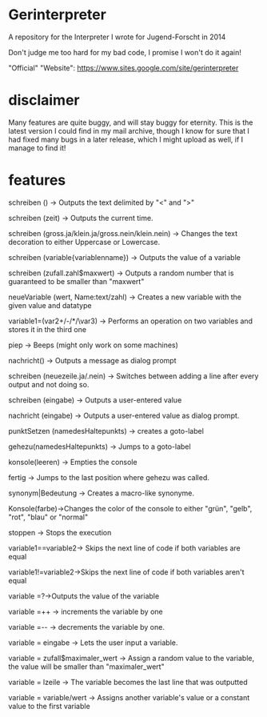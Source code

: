 # Gerinterpreter
A repository for the Interpreter I wrote for Jugend-Forscht in 2014

Don't judge me too hard for my bad code, I promise I won't do it again!

"Official" "Website": https://www.sites.google.com/site/gerinterpreter

# disclaimer

Many features are quite buggy, and will stay buggy for eternity.
This is the latest version I could find in my mail archive, though I know for sure that I had fixed many bugs in a later release, which I might upload as well, if I manage to find it!

# features 
schreiben (<text>) -> Outputs the text delimited by "<" and ">"

schreiben (zeit) -> Outputs the current time.

schreiben (gross.ja/klein.ja/gross.nein/klein.nein) -> Changes the text decoration to either Uppercase or Lowercase.

schreiben (variable{variablenname}) -> Outputs the value of a variable

schreiben (zufall.zahl$maxwert) -> Outputs a random number that is guaranteed to be smaller than "maxwert"

neueVariable (wert, Name:text/zahl) -> Creates a new variable with the given value and datatype

variable1=(var2+/-/*/\var3) -> Performs an operation on two variables and stores it in the third one

piep -> Beeps (might only work on some machines)

nachricht(<text>) -> Outputs a message as dialog prompt

schreiben (neuezeile.ja/.nein) -> Switches between adding a line after every output and not doing so.

schreiben (eingabe) -> Outputs a user-entered value

nachricht (eingabe) -> Outputs a user-entered value as dialog prompt.

punktSetzen (namedesHaltepunkts) -> creates a goto-label

gehezu(namedesHaltepunkts) -> Jumps to a goto-label

konsole(leeren) -> Empties the console

fertig -> Jumps to the last position where gehezu was called.

synonym|Bedeutung -> Creates a macro-like synonyme.

Konsole(farbe)->Changes the color of the console to either "grün", "gelb", "rot", "blau" or "normal"

stoppen -> Stops the execution 

variable1==variable2-> Skips the next line of code if both variables are equal

variable1!=variable2->Skips the next line of code if both variables aren't equal 

variable =?->Outputs the value of the variable

variable =++  -> increments the variable by one

variable =--  -> decrements the variable by one.

variable = eingabe  -> Lets the user input a variable.

variable = zufall$maximaler_wert -> Assign a random value to the variable, the value will be smaller than "maximaler_wert"

variable = lzeile -> The variable becomes the last line that was outputted

variable = variable/wert -> Assigns another variable's value or a constant value to the first variable


